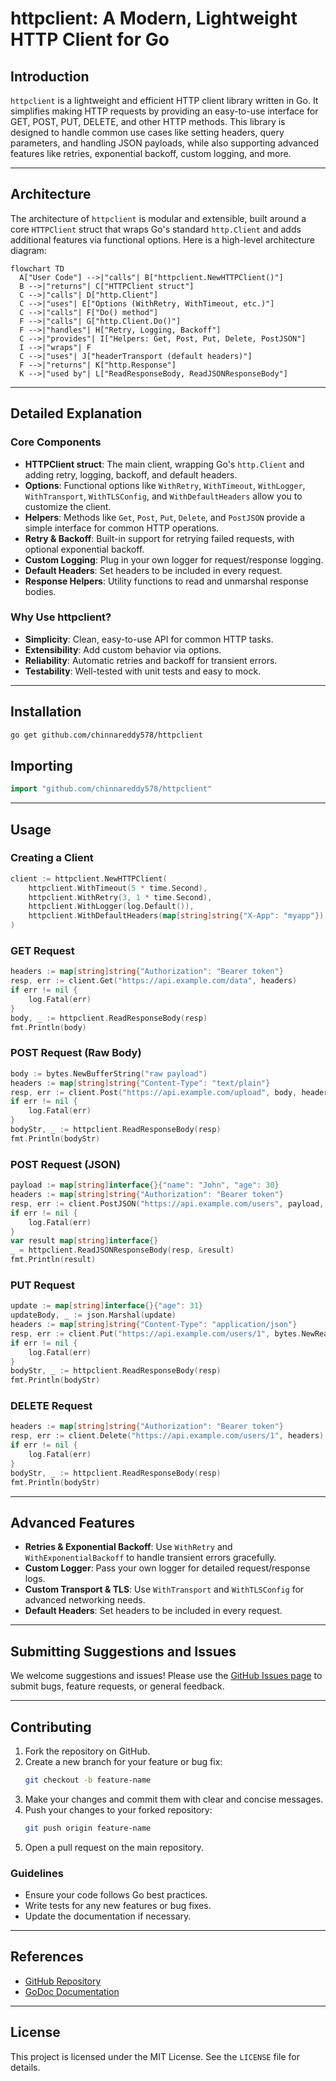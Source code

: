# httpclient: A Modern, Lightweight HTTP Client for Go

## Introduction

`httpclient` is a lightweight and efficient HTTP client library written in Go. It simplifies making HTTP requests by providing an easy-to-use interface for GET, POST, PUT, DELETE, and other HTTP methods. This library is designed to handle common use cases like setting headers, query parameters, and handling JSON payloads, while also supporting advanced features like retries, exponential backoff, custom logging, and more.

---

## Architecture

The architecture of `httpclient` is modular and extensible, built around a core `HTTPClient` struct that wraps Go's standard `http.Client` and adds additional features via functional options. Here is a high-level architecture diagram:

```mermaid
flowchart TD
  A["User Code"] -->|"calls"| B["httpclient.NewHTTPClient()"]
  B -->|"returns"| C["HTTPClient struct"]
  C -->|"calls"| D["http.Client"]
  C -->|"uses"| E["Options (WithRetry, WithTimeout, etc.)"]
  C -->|"calls"| F["Do() method"]
  F -->|"calls"| G["http.Client.Do()"]
  F -->|"handles"| H["Retry, Logging, Backoff"]
  C -->|"provides"| I["Helpers: Get, Post, Put, Delete, PostJSON"]
  I -->|"wraps"| F
  C -->|"uses"| J["headerTransport (default headers)"]
  F -->|"returns"| K["http.Response"]
  K -->|"used by"| L["ReadResponseBody, ReadJSONResponseBody"]
```

---

## Detailed Explanation

### Core Components

- **HTTPClient struct**: The main client, wrapping Go's `http.Client` and adding retry, logging, backoff, and default headers.
- **Options**: Functional options like `WithRetry`, `WithTimeout`, `WithLogger`, `WithTransport`, `WithTLSConfig`, and `WithDefaultHeaders` allow you to customize the client.
- **Helpers**: Methods like `Get`, `Post`, `Put`, `Delete`, and `PostJSON` provide a simple interface for common HTTP operations.
- **Retry & Backoff**: Built-in support for retrying failed requests, with optional exponential backoff.
- **Custom Logging**: Plug in your own logger for request/response logging.
- **Default Headers**: Set headers to be included in every request.
- **Response Helpers**: Utility functions to read and unmarshal response bodies.

### Why Use httpclient?
- **Simplicity**: Clean, easy-to-use API for common HTTP tasks.
- **Extensibility**: Add custom behavior via options.
- **Reliability**: Automatic retries and backoff for transient errors.
- **Testability**: Well-tested with unit tests and easy to mock.

---

## Installation

```bash
go get github.com/chinnareddy578/httpclient
```

## Importing

```go
import "github.com/chinnareddy578/httpclient"
```

---

## Usage

### Creating a Client

```go
client := httpclient.NewHTTPClient(
    httpclient.WithTimeout(5 * time.Second),
    httpclient.WithRetry(3, 1 * time.Second),
    httpclient.WithLogger(log.Default()),
    httpclient.WithDefaultHeaders(map[string]string{"X-App": "myapp"}),
)
```

### GET Request

```go
headers := map[string]string{"Authorization": "Bearer token"}
resp, err := client.Get("https://api.example.com/data", headers)
if err != nil {
    log.Fatal(err)
}
body, _ := httpclient.ReadResponseBody(resp)
fmt.Println(body)
```

### POST Request (Raw Body)

```go
body := bytes.NewBufferString("raw payload")
headers := map[string]string{"Content-Type": "text/plain"}
resp, err := client.Post("https://api.example.com/upload", body, headers)
if err != nil {
    log.Fatal(err)
}
bodyStr, _ := httpclient.ReadResponseBody(resp)
fmt.Println(bodyStr)
```

### POST Request (JSON)

```go
payload := map[string]interface{}{"name": "John", "age": 30}
headers := map[string]string{"Authorization": "Bearer token"}
resp, err := client.PostJSON("https://api.example.com/users", payload, headers)
if err != nil {
    log.Fatal(err)
}
var result map[string]interface{}
_ = httpclient.ReadJSONResponseBody(resp, &result)
fmt.Println(result)
```

### PUT Request

```go
update := map[string]interface{}{"age": 31}
updateBody, _ := json.Marshal(update)
headers := map[string]string{"Content-Type": "application/json"}
resp, err := client.Put("https://api.example.com/users/1", bytes.NewReader(updateBody), headers)
if err != nil {
    log.Fatal(err)
}
bodyStr, _ := httpclient.ReadResponseBody(resp)
fmt.Println(bodyStr)
```

### DELETE Request

```go
headers := map[string]string{"Authorization": "Bearer token"}
resp, err := client.Delete("https://api.example.com/users/1", headers)
if err != nil {
    log.Fatal(err)
}
bodyStr, _ := httpclient.ReadResponseBody(resp)
fmt.Println(bodyStr)
```

---

## Advanced Features

- **Retries & Exponential Backoff**: Use `WithRetry` and `WithExponentialBackoff` to handle transient errors gracefully.
- **Custom Logger**: Pass your own logger for detailed request/response logs.
- **Custom Transport & TLS**: Use `WithTransport` and `WithTLSConfig` for advanced networking needs.
- **Default Headers**: Set headers to be included in every request.

---

## Submitting Suggestions and Issues

We welcome suggestions and issues! Please use the [GitHub Issues page](https://github.com/chinnareddy578/httpclient/issues) to submit bugs, feature requests, or general feedback.

---

## Contributing

1. Fork the repository on GitHub.
2. Create a new branch for your feature or bug fix:
   ```bash
   git checkout -b feature-name
   ```
3. Make your changes and commit them with clear and concise messages.
4. Push your changes to your forked repository:
   ```bash
   git push origin feature-name
   ```
5. Open a pull request on the main repository.

### Guidelines
- Ensure your code follows Go best practices.
- Write tests for any new features or bug fixes.
- Update the documentation if necessary.

---

## References

- [GitHub Repository](https://github.com/chinnareddy578/httpclient)
- [GoDoc Documentation](https://pkg.go.dev/github.com/chinnareddy578/httpclient)

---

## License

This project is licensed under the MIT License. See the `LICENSE` file for details. 